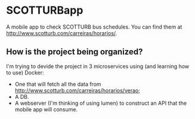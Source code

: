 # SCOTTURBapp
A mobile app to check SCOTTURB bus schedules. 
You can find them at http://www.scotturb.com/carreiras/horarios/.

## How is the project being organized?
I'm trying to devide the project in 3 microservices using (and learning how to use) Docker:
 - One that will fetch all the data from http://www.scotturb.com/carreiras/horarios/verao;
 - A DB.
 - A webserver (I'm thinking of using lumen) to construct an API that the mobile app will consume.
